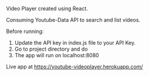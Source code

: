 Video Player created using React. 

Consuming Youtube-Data API to search and list videos. 

Before running:

1) Update the API key in index.js file to your API Key. 
2) Go to project directory and do <npm start>
3) The app will run on localhost:8080
  
 Live app at https://youtube-videoplayer.herokuapp.com/

